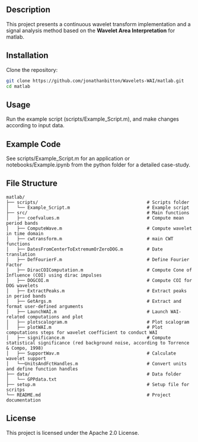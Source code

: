 ## **Description**
This project presents a continuous wavelet transform implementation and a signal analysis method based on the **Wavelet Area Interpretation** for matlab.

## Installation
Clone the repository:
```bash
git clone https://github.com/jonathanbitton/Wavelets-WAI/matlab.git
cd matlab
```

## Usage
Run the example script (scripts/Example_Script.m), and make changes according to input data. 

## Example Code
See scripts/Example_Script.m for an application or notebooks/Example.ipynb from the python folder for a detailed case-study.

## File Structure
```
matlab/
├── scripts/                                         # Scripts folder
│   └── Example_Script.m                             # Example script
├── src/                                             # Main functions
│   ├── coefvalues.m                                 # Compute mean period bands
│   ├── ComputeWave.m                                # Compute wavelet in time domain
│   ├── cwtransform.m                                # main CWT functions
│   ├── DatesFromCenterToExtremumOrZeroDOG.m         # Date translation
│   ├── DefFourierF.m                                # Define Fourier Factor
│   ├── DiracCOIComputation.m                        # Compute Cone of Influence (COI) using dirac impulses
│   ├── DOGCOI.m                                     # Compute COI for DOG wavelets
│   ├── ExtractPeaks.m                               # Extract peaks in period bands
│   ├── GetArgs.m                                    # Extract and format user-defined arguments
│   ├── LaunchWAI.m                                  # Launch WAI-related computations and plot
│   ├── plotscalogram.m                              # Plot scalogram
│   ├── plotWAI.m                                    # Plot computations steps for wavelet coefficient to conduct WAI
│   ├── significance.m                               # Compute statistical significance (red background noise, according to Torrence & Compo, 1998)
│   ├── SupportWav.m                                 # Calculate wavelet support
│   └──UnitsAndFctHandles.m                          # Convert units and define function handles
├── data/                                            # Data folder
│   └── GPPdata.txt
├── setup.m                                          # Setup file for scritps
└── README.md                                        # Project documentation
```

## License
This project is licensed under the Apache 2.0 License.
